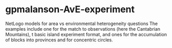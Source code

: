 # gpmalanson-AvE-experiment
NetLogo models for area vs environmental heterogeneity questions
The examples include one for the match to observations (here the Cantabrian Mountains), t basic island experiment format, and ones for the accumulation of blocks into provinces and for concentric circles.
